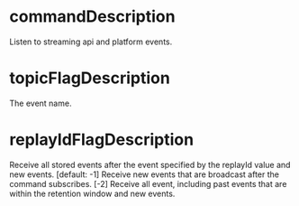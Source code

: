 # commandDescription

Listen to streaming api and platform events.

# topicFlagDescription

The event name.

# replayIdFlagDescription

Receive all stored events after the event specified by the replayId value and new events. [default: -1] Receive new events that are broadcast after the command subscribes. [-2] Receive all event, including past events that are within the retention window and new events.